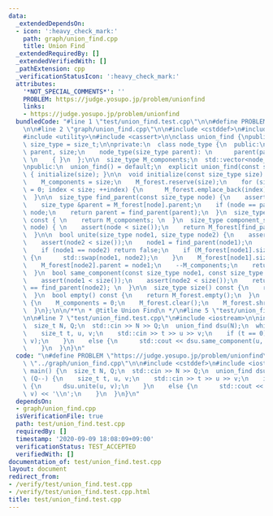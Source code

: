 ```yaml
---
data:
  _extendedDependsOn:
  - icon: ':heavy_check_mark:'
    path: graph/union_find.cpp
    title: Union Find
  _extendedRequiredBy: []
  _extendedVerifiedWith: []
  _pathExtension: cpp
  _verificationStatusIcon: ':heavy_check_mark:'
  attributes:
    '*NOT_SPECIAL_COMMENTS*': ''
    PROBLEM: https://judge.yosupo.jp/problem/unionfind
    links:
    - https://judge.yosupo.jp/problem/unionfind
  bundledCode: "#line 1 \"test/union_find.test.cpp\"\n\n#define PROBLEM \"https://judge.yosupo.jp/problem/unionfind\"\
    \n\n#line 2 \"graph/union_find.cpp\"\n\n#include <cstddef>\n#include <vector>\n\
    #include <utility>\n#include <cassert>\n\nclass union_find {\npublic:\n  using\
    \ size_type = size_t;\n\nprivate:\n  class node_type {\n  public:\n    size_type\
    \ parent, size;\n    node_type(size_type parent): \n      parent(parent), size(1)\
    \ \n    { }\n  };\n\n  size_type M_components;\n  std::vector<node_type> M_forest;\n\
    \npublic:\n  union_find() = default;\n  explicit union_find(const size_type size)\
    \ { initialize(size); }\n\n  void initialize(const size_type size) {\n    clear();\n\
    \    M_components = size;\n    M_forest.reserve(size);\n    for (size_type index\
    \ = 0; index < size; ++index) {\n      M_forest.emplace_back(index);\n    }\n\
    \  }\n\n  size_type find_parent(const size_type node) {\n    assert(node < size());\n\
    \    size_type &parent = M_forest[node].parent;\n    if (node == parent) return\
    \ node;\n    return parent = find_parent(parent);\n  }\n  size_type count_components()\
    \ const { \n    return M_components; \n  }\n  size_type component_size(const size_type\
    \ node) { \n    assert(node < size());\n    return M_forest[find_parent(node)].size;\n\
    \  }\n\n  bool unite(size_type node1, size_type node2) {\n    assert(node1 < size());\n\
    \    assert(node2 < size());\n    node1 = find_parent(node1);\n    node2 = find_parent(node2);\n\
    \    if (node1 == node2) return false;\n    if (M_forest[node1].size < M_forest[node2].size)\
    \ {\n      std::swap(node1, node2);\n    }\n    M_forest[node1].size += M_forest[node2].size;\n\
    \    M_forest[node2].parent = node1;\n    --M_components;\n    return true;\n\
    \  }\n  bool same_component(const size_type node1, const size_type node2) { \n\
    \    assert(node1 < size());\n    assert(node2 < size());\n    return find_parent(node1)\
    \ == find_parent(node2); \n  }\n\n  size_type size() const {\n    return M_forest.size();\n\
    \  }\n  bool empty() const {\n    return M_forest.empty();\n  }\n  void clear()\
    \ {\n    M_components = 0;\n    M_forest.clear();\n    M_forest.shrink_to_fit();\n\
    \  }\n};\n\n/**\n * @title Union Find\n */\n#line 5 \"test/union_find.test.cpp\"\
    \n\n#line 7 \"test/union_find.test.cpp\"\n#include <iostream>\n\nint main() {\n\
    \  size_t N, Q;\n  std::cin >> N >> Q;\n  union_find dsu(N);\n  while (Q--) {\n\
    \    size_t t, u, v;\n    std::cin >> t >> u >> v;\n    if (t == 0) {\n      dsu.unite(u,\
    \ v);\n    }\n    else {\n      std::cout << dsu.same_component(u, v) << '\\n';\n\
    \    }\n  }\n}\n"
  code: "\n#define PROBLEM \"https://judge.yosupo.jp/problem/unionfind\"\n\n#include\
    \ \"../graph/union_find.cpp\"\n\n#include <cstddef>\n#include <iostream>\n\nint\
    \ main() {\n  size_t N, Q;\n  std::cin >> N >> Q;\n  union_find dsu(N);\n  while\
    \ (Q--) {\n    size_t t, u, v;\n    std::cin >> t >> u >> v;\n    if (t == 0)\
    \ {\n      dsu.unite(u, v);\n    }\n    else {\n      std::cout << dsu.same_component(u,\
    \ v) << '\\n';\n    }\n  }\n}\n"
  dependsOn:
  - graph/union_find.cpp
  isVerificationFile: true
  path: test/union_find.test.cpp
  requiredBy: []
  timestamp: '2020-09-09 18:08:09+09:00'
  verificationStatus: TEST_ACCEPTED
  verifiedWith: []
documentation_of: test/union_find.test.cpp
layout: document
redirect_from:
- /verify/test/union_find.test.cpp
- /verify/test/union_find.test.cpp.html
title: test/union_find.test.cpp
---
```

